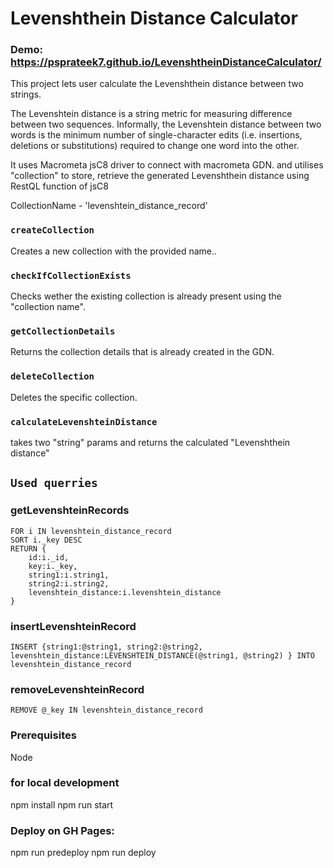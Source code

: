 # Levenshthein Distance Calculator

### Demo: https://psprateek7.github.io/LevenshtheinDistanceCalculator/


This project lets user calculate the Levenshthein distance between two strings.

The Levenshtein distance is a string metric for measuring difference between two sequences. Informally, the Levenshtein distance between two words is the minimum number of single-character edits (i.e. insertions, deletions or substitutions) required to change one word into the other.

It uses Macrometa jsC8 driver to connect with macrometa GDN.
and utilises "collection" to store, retrieve the generated Levenshthein distance using RestQL function of jsC8

CollectionName - 'levenshtein_distance_record'

### `createCollection`
Creates a new collection with the provided name..

### `checkIfCollectionExists`
Checks wether the existing collection is already present using the "collection name".

### `getCollectionDetails`
Returns the collection details that is already created in the GDN.

### `deleteCollection`
Deletes the specific collection.

### `calculateLevenshteinDistance`
takes two "string" params and returns the calculated "Levenshthein distance"   


## `Used querries`
 
### getLevenshteinRecords
```
FOR i IN levenshtein_distance_record
SORT i._key DESC
RETURN {
    id:i._id,
    key:i._key,
    string1:i.string1,
    string2:i.string2,
    levenshtein_distance:i.levenshtein_distance
}

```

### insertLevenshteinRecord
```
INSERT {string1:@string1, string2:@string2, levenshtein_distance:LEVENSHTEIN_DISTANCE(@string1, @string2) } INTO levenshtein_distance_record

```

### removeLevenshteinRecord
```
REMOVE @_key IN levenshtein_distance_record

```

### Prerequisites
 Node

### for local development
npm install
npm run start

### Deploy on GH Pages:
npm run predeploy
npm run deploy



